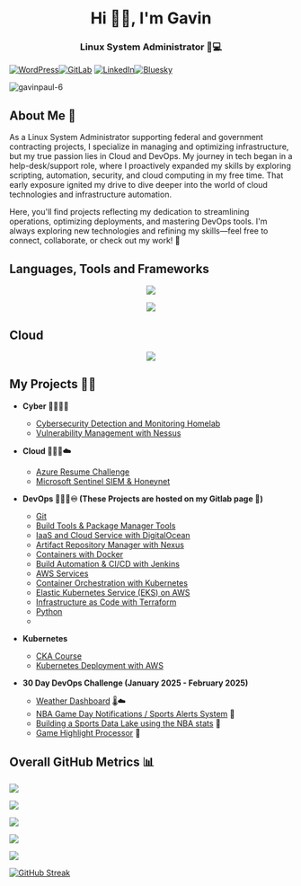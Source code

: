<h1 align="center">Hi 👋🏽, I'm Gavin</h1>
<h3 align="center"> Linux System Administrator 🐧💻</h3>


[![WordPress](https://img.shields.io/badge/WordPress-%23117AC9.svg?style=for-the-badge&logo=WordPress&logoColor=white)](https://gavinpaul.tech/)[![GitLab](https://img.shields.io/badge/gitlab-%23181717.svg?style=for-the-badge&logo=gitlab&logoColor=white)](https://gitlab.com/gavin.faber)
[![LinkedIn](https://img.shields.io/badge/linkedin-%230077B5.svg?style=for-the-badge&logo=linkedin&logoColor=white)](https://www.linkedin.com/in/gavin-faber/)[![Bluesky](https://img.shields.io/badge/Bluesky-0285FF?style=for-the-badge&logo=Bluesky&logoColor=white)](https://bsky.app/profile/gavinpaul.tech) <p align="left"> <img src="https://komarev.com/ghpvc/?username=gavinpaul-6&label=Profile%20views&color=0e75b6&style=flat" alt="gavinpaul-6" /> </p>

<h2>About Me 🤔</h2>

As a Linux System Administrator supporting federal and government contracting projects, I specialize in managing and optimizing infrastructure, but my true passion lies in Cloud and DevOps. My journey in tech began in a help-desk/support role, where I proactively expanded my skills by exploring scripting, automation, security, and cloud computing in my free time. That early exposure ignited my drive to dive deeper into the world of cloud technologies and infrastructure automation.

Here, you'll find projects reflecting my dedication to streamlining operations, optimizing deployments, and mastering DevOps tools. I'm always exploring new technologies and refining my skills—feel free to connect, collaborate, or check out my work! 🚀


<h2>Languages, Tools and Frameworks</h2>
<p align="center">
  <a href="https://skillicons.dev">
    <img src="https://skillicons.dev/icons?i=bash,linux,redhat,git,python,nodejs,npm"
  </a>
</p>
<p align="center">
  <a href="https://skillicons.dev">
    <img src="https://skillicons.dev/icons?i=docker,jenkins,kubernetes,terraform,ansible,prometheus,grafana" />
  </a>
</p>

<h2>Cloud</h2>

<p align="center">
  <a href="https://skillicons.dev">
    <img src="https://skillicons.dev/icons?i=aws,azure" />
  </a>
</p>

<h2>My Projects 👨‍💻 </h2>

- <b>Cyber 👨🏽‍💻🔎</b>
  - [Cybersecurity Detection and Monitoring Homelab](https://github.com/gavinpaul-6/SOC-Lab)
  - [Vulnerability Management with Nessus](https://github.com/gavinpaul-6/Vulnerability-Management-using-Nessus)  

- <b>Cloud 👨🏽‍💻☁️</b>
  - [Azure Resume Challenge](https://github.com/gavinpaul-6/azure-resume)
  - [Microsoft Sentinel SIEM & Honeynet](https://github.com/gavinpaul-6/microsoft-sentinel-siem)

- <b>DevOps 👨🏽‍💻♾️ (These Projects are hosted on my Gitlab page 🦊)</b>
  - [Git](https://gitlab.com/gavin-devop-projects/03-git)
  - [Build Tools & Package Manager Tools](https://gitlab.com/gavin-devop-projects/04-build-tools)
  - [IaaS and Cloud Service with DigitalOcean](https://gitlab.com/gavin-devop-projects/05-cloud)
  - [Artifact Repository Manager with Nexus](https://gitlab.com/gavin-devop-projects/06-nexus)
  - [Containers with Docker](https://github.com/gavinpaul-6/devops-projects/tree/main/docker)
  - [Build Automation & CI/CD with Jenkins](https://gitlab.com/gavin-devop-projects/08-jenkins)
  - [AWS Services](https://gitlab.com/gavin-devop-projects/09-aws)
  - [Container Orchestration with Kubernetes](https://gitlab.com/gavin-devop-projects/10-kubernetes)
  - [Elastic Kubernetes Service (EKS) on AWS](https://gitlab.com/gavin-devop-projects/11-eks)
  - [Infrastructure as Code with Terraform](https://gitlab.com/gavin-devop-projects/12-terraform)
  - [Python](https://gitlab.com/gavin-devop-projects/13-python)
  - 
  
- <b>Kubernetes </b>
  - [CKA Course](https://github.com/gavinpaul-6/cka-notes)
  - [Kubernetes Deployment with AWS](https://github.com/gavinpaul-6/aws-k8s-deployment)
  
- <b>30 Day DevOps Challenge (January 2025 - February 2025)</b>
  - [Weather Dashboard](https://github.com/gavinpaul-6/Weather-Dashboard) 🌡️☁️
  - [NBA Game Day Notifications / Sports Alerts System](https://github.com/gavinpaul-6/NBA-Game-Day-Notifications-Sports-Alerts-System) 🏀
  - [Building a Sports Data Lake using the NBA stats](https://github.com/gavinpaul-6/NBA-DataLake) 🧐
  - [Game Highlight Processor](https://github.com/gavinpaul-6/NCAAGameHighlights) 🏀


<h2>Overall GitHub Metrics 📊</h2>


[youtube]: https://www.youtube.com/c/gavinpaultech
[linkedin]: https://linkedin.com/in/gavin-faber

![](http://github-profile-summary-cards.vercel.app/api/cards/profile-details?username=gavinpaul-6&theme=dark) 

![](http://github-profile-summary-cards.vercel.app/api/cards/repos-per-language?username=gavinpaul-6&theme=dark) 

![](http://github-profile-summary-cards.vercel.app/api/cards/most-commit-language?username=gavinpaul-6&theme=dark) 

![](http://github-profile-summary-cards.vercel.app/api/cards/stats?username=gavinpaul-6&theme=dark) 

![](http://github-profile-summary-cards.vercel.app/api/cards/productive-time?username=gavinpaul-6&theme=dark&utcOffset=8) 

[![GitHub Streak](https://github-readme-streak-stats-sandy-five.vercel.app?user=gavinpaul-6&theme=highcontrast)](https://git.io/streak-stats)